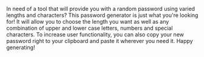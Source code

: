 In need of a tool that will provide you with a random password using varied lengths and characters? This password generator is just what you're looking for! It will allow you to choose the length you want as well as any combination of upper and lower case letters, numbers and special characters. To increase user functionality, you can also copy your new password right to your clipboard and paste it wherever you need it. Happy generating!